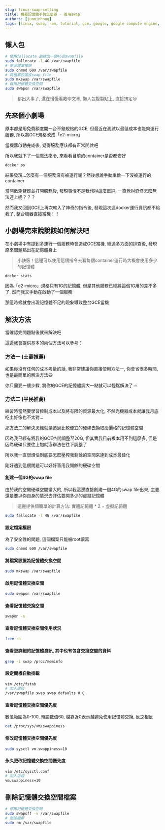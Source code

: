 ```yaml
---
slug: linux-swap-setting
title: 機器記憶體不夠怎麼辦 - 善用swap
authors: [junminhong]
tags: [linux, swap, ram, tutorial, gce, google, google compute engine, aws, azure, ec2]
---
```


## 懶人包
```bash
# 使用fallocate 創建出一個4G的swapfile
sudo fallocate -l 4G /var/swapfile
# 更改檔案權限
sudo chmod 600 /var/swapfile
# 將檔案設置成swap file
sudo mkswap /var/swapfile
# 啟用記憶體交換空間
sudo swapon /var/swapfile
```
> 都出大事了, 還在慢慢看教學文章, 懶人包複製貼上, 直接搞定😆

## 先來個小劇場
原本都是用免費額度開一台不錯規格的GCE, 但最近在測試以最低成本也能夠運行服務, 所以將GCE規格改成「e2-micro」

當機器啟動完成後, 覺得服務應該都有正常開啟吧

所以我就下了一個魔法指令, 來看看目前的container是否都安好
```bash
docker ps
```
結果發現...怎麼有一個服務沒有被運行呢？然後想說手動重啟一下沒被運行的container

當開啟瀏覽器並打開服務後, 發現事情不是我想得這麼單純, 一直覺得奇怪怎麼無法連上呢？？？

然而我又回到GCE上再次輸入了神奇的指令後, 發現這次連docker運行資訊都不給我了, 整台機器直接當機！！

## 小劇場完來說說該如何解決吧
在小劇場中有提到多運行一個服務時會造成GCE當機, 經過多方面的排查後, 發現原來問題點出在記憶體身上
> 小訣竅！這邊可以使用這個指令去看每個container運行時大概會使用多少的記憶體
```bash
docker stats
```

因為「e2-micro」規格只有1G的記憶體, 但是其他服務已經將這個1G用的差不多了, 然而我又手動在啟動了一個服務

那這時候就會出現記憶體不足的現象導致整台GCE當機

## 解決方法
當確認完問題點後就來解決吧

這邊我會提供基本的兩個方法可以參考：
### 方法一 (土豪推薦)
如果你沒有任何的成本考量的話, 我非常建議你直接使用方法一, 你會省很多時間, 也是最簡單的解決方法😆

你只需要一個步驟, 將你的GCE的記憶體調大一點就可以輕鬆解決了 ~ 

### 方法二 (平民推薦)
練習時當然要學習控制成本以及將有限的資源最大化, 不然光機器成本就讓我月底吃土好像也不太對...

那方法二的解決思維就是透過比較便宜的硬碟去換取高價格的記憶體空間

因為我已經有將我的GCE空間調整至20G, 但其實我目前根本用不到這麼多, 但是因為硬碟只要往上加就沒辦法在往下調整了

所以我一直很煩惱到底要怎麼壓榨我剩餘的空間來達到成本最佳化

剛好遇到這個問題可以好好善用我閒餘的硬碟空間

#### 創建一個4G的swap file
由於我的空閒硬碟空間蠻大的, 所以我這邊直接創建一個4G的swap file出來, 主要還是要以你自身的情況去評估要開多少的虛擬記憶體
> 這邊提供個簡單的計算方法: 實體記憶體 * 2 = 虛擬記憶體

```bash
sudo fallocate -l 4G /var/swapfile
```

#### 設定檔案權限
為了安全性的問題, 這個檔案只能被root讀寫
```bash
sudo chmod 600 /var/swapfile
```

#### 將檔案設置為記憶體交換空間
```bash
sudo mkswap /var/swapfile
```

#### 啟用記憶體交換空間
```bash
sudo swapon /var/swapfile
```

#### 查看記憶體交換空間
```bash
swapon -s
```

#### 查看記憶體交換空間使用狀況
```bash
free -h
```

#### 查看更詳細的記憶體資訊, 其中也有包含交換空間的資料
```bash
grep -i swap /proc/meminfo
```

#### 設定開機自動掛載
```bash
vim /etc/fstab
# 加入這段
/var/swapfile swap swap defaults 0 0
```

#### 查看記憶體交換空間優先度
數值範圍為0-100, 預設數值60, 越靠近0表示越避免使用記憶體交換, 反之相反
```bash
cat /proc/sys/vm/swappiness
```

#### 修改記憶體交換空間優先度
```bash
sudo sysctl vm.swappiness=10
```

#### 永久更改記憶體交換空間優先度
```bash
vim /etc/sysctl.conf
# 加入這段
vm.swappiness=10
```

## 刪除記憶體交換空間檔案
```bash
# 停用記憶體交換空間
sudo swapoff -v /var/swapfile
# 刪除檔案
sudo rm /var/swapfile
```